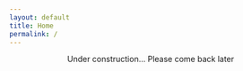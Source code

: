 ```yaml
---
layout: default
title: Home
permalink: /
---
```

<style>
	.cog-2 {
	    -webkit-transform: rotate(180deg);
	    -moz-transform: rotate(180deg);
	    -o-transform: rotate(180deg);
	    -ms-transform: rotate(180deg);
	    transform: rotate(180deg);
	}	
</style>

<center>
	<span class="fa fa-cogs"></span>
	Under construction... Please come back later
	<span class="fa fa-cogs cog-2"></span>
</center>